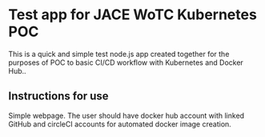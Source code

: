 # Test app for JACE WoTC Kubernetes POC

This is a quick and simple test node.js app created together for the purposes of POC to basic CI/CD workflow with Kubernetes and Docker Hub..

## Instructions for use

Simple webpage. The user should have docker hub account with linked GitHub and circleCI accounts for automated docker image creation.
